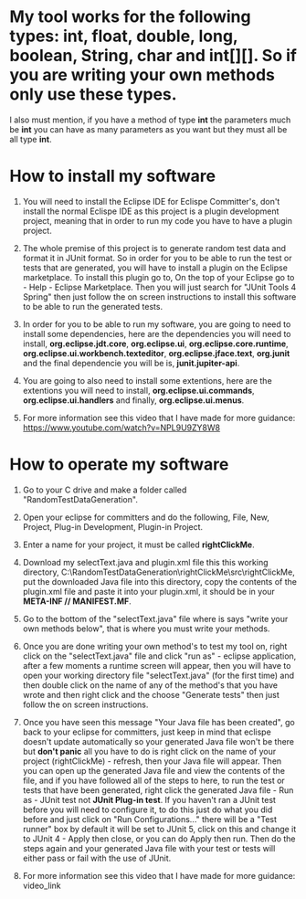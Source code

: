 # My tool works for the following types: int, float, double, long, boolean, String, char and int[][]. So if you are writing your own methods only use these types. 
I also must mention, if you have a method of type __int__ the parameters much be __int__ you can have as many parameters as you want but they must all be all type __int__.

# How to install my software

1. You will need to install the Eclipse IDE for Eclispe Committer's, don't install the normal Eclispe IDE as this project is a plugin development project, meaning that in order to run my code you have to have a plugin project.

2. The whole premise of this project is to generate random test data and format it in JUnit format. So in order for you to be able to run the test or tests that are generated, you will have to install a plugin on the Eclipse marketplace. To install this plugin go to, On the top of your Eclipse go to - Help - Eclipse Marketplace. Then you will just search for "JUnit Tools 4 Spring" then just follow the on screen instructions to install this software to be able to run the generated tests.

3. In order for you to be able to run my software, you are going to need to install some dependencies, here are the dependencies you will need to install, __org.eclipse.jdt.core__, __org.eclipse.ui__, __org.eclipse.core.runtime__, __org.eclipse.ui.workbench.texteditor__, __org.eclipse.jface.text__, __org.junit__ and the final dependencie you will be is, __junit.jupiter-api__. 

4. You are going to also need to install some extentions, here are the extentions you will need to install, __org.eclipse.ui.commands__, __org.eclipse.ui.handlers__ and finally, __org.eclipse.ui.menus__.

5. For more information see this video that I have made for more guidance: https://www.youtube.com/watch?v=NPL9U9ZY8W8
   
# How to operate my software
1. Go to your C drive and make a folder called "RandomTestDataGeneration".
 
2. Open your eclipse for committers and do the following, File, New, Project, Plug-in Development, Plugin-in Project.
   
3. Enter a name for your project, it must be called __rightClickMe__.
   
4. Download my selectText.java and plugin.xml file this this working directory, C:\RandomTestDataGeneration\rightClickMe\src\rightClickMe, put the downloaded Java file into this directory, copy the contents of the plugin.xml file and paste it into your plugin.xml, it should be in your __META-INF // MANIFEST.MF__.
   
5. Go to the bottom of the "selectText.java" file where is says "write your own methods below", that is where you must write your methods.
 
6. Once you are done writing your own method's to test my tool on, right click on the "selectText.java" file and click "run as" - eclipse application, after a few moments a runtime screen will appear, then you will have to open your working directory file "selectText.java" (for the first time) and then double click on the name of any of the method's that you have wrote and then right click and the choose "Generate tests" then just follow the on screen instructions.

7. Once you have seen this message "Your Java file has been created", go back to your eclipse for committers, just keep in mind that eclispe doesn't update automatically so your generated Java file won't be there but __don't panic__ all you have to do is right click on the name of your project (rightClickMe) - refresh, then your Java file will appear. Then you can open up the generated Java file and view the contents of the file, and if you have followed all of the steps to here, to run the test or tests that have been generated, right click the generated Java file - Run as - JUnit test not __JUnit Plug-in test__. If you haven't ran a JUnit test before you will need to configure it, to do this just do what you did before and just click on "Run Configurations..." there will be a "Test runner" box by default it will be set to JUnit 5, click on this and change it to JUnit 4 - Apply then close, or you can do Apply then run. Then do the steps again and your generated Java file with your test or tests will either pass or fail with the use of JUnit.

 
8. For more information see this video that I have made for more guidance: video_link
